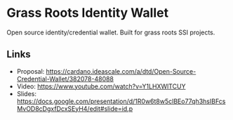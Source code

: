 # Grass Roots Identity Wallet
Open source identity/credential wallet.  Built for grass roots SSI projects.


## Links
* Proposal: https://cardano.ideascale.com/a/dtd/Open-Source-Credential-Wallet/382078-48088
* Video: https://www.youtube.com/watch?v=Y1LHXWlTCUY
* Slides: https://docs.google.com/presentation/d/1R0w6t8w5clBEo77qh3hsIBFcsMvOD8cDgxfDcxSEyH4/edit#slide=id.p
